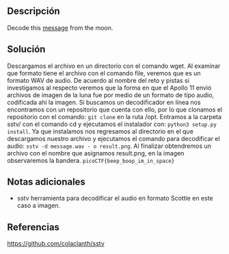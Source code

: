 
## Descripción

Decode this [message](https://jupiter.challenges.picoctf.org/static/d6fcea5e3c6433680ea4f914e24fab61/message.wav) from the moon.

## Solución

Descargamos el archivo en un directorio con el comando wget.
Al examinar que formato tiene el archivo con el comando file, veremos que es un formato WAV de audio.
De acuerdo al nombre del reto y pistas si investigamos al respecto veremos que la forma en que el Apollo 11 envió archivos de imagen de la luna fue por medio de un formato de tipo audio, codificada ahí la imagen.
Si buscamos un decodificador en línea nos encontramos con un repositorio que cuenta con ello, por lo que clonamos el repositorio con el comando: `git clone` en la ruta /opt.
Entramos a la carpeta sstv/ con el comando cd y ejecutamos el instalador con: `python3 setup.py install`.
Ya que instalamos nos regresamos al directorio en el que descargamos nuestro archivo y ejecutamos el comando para decodificar el audio: `sstv -d message.wav - o result.png`.
Al finalizar obtendremos un archivo con el nombre que asignamos result.png, en la imagen observaremos la bandera.
`picoCTF{beep_boop_im_in_space}`


## Notas adicionales

- sstv herramienta para decodificar el audio en formato Scottie en este caso a imagen.

## Referencias

https://github.com/colaclanth/sstv
